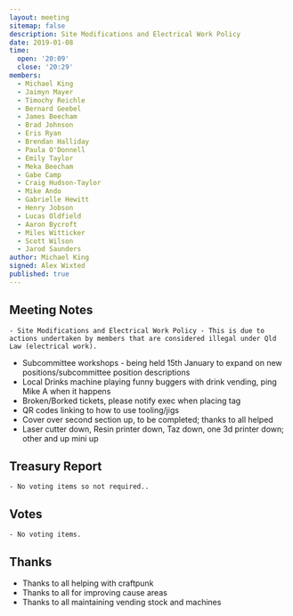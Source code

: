 ```yaml
---
layout: meeting
sitemap: false
description: Site Modifications and Electrical Work Policy
date: 2019-01-08
time:
  open: '20:09'
  close: '20:29'
members:
  - Michael King
  - Jaimyn Mayer
  - Timochy Reichle
  - Bernard Geebel
  - James Beecham
  - Brad Johnson
  - Eris Ryan
  - Brendan Halliday
  - Paula O'Donnell
  - Emily Taylor
  - Meka Beecham
  - Gabe Camp
  - Craig Hudson-Taylor
  - Mike Ando
  - Gabrielle Hewitt
  - Henry Jobson
  - Lucas Oldfield
  - Aaron Bycroft
  - Miles Witticker
  - Scott Wilson
  - Jarod Saunders
author: Michael King
signed: Alex Wixted
published: true
---
```


## Meeting Notes
	- Site Modifications and Electrical Work Policy - This is due to actions undertaken by members that are considered illegal under Qld Law (electrical work).
  - Subcommittee workshops - being held 15th January to expand on new positions/subcommittee position descriptions
  - Local Drinks machine playing funny buggers with drink vending, ping Mike A when it happens
  - Broken/Borked tickets, please notify exec when placing tag
  - QR codes linking to how to use tooling/jigs
  - Cover over second section up, to be completed; thanks to all helped
  - Laser cutter down, Resin printer down, Taz down, one 3d printer down; other and up mini up

## Treasury Report
 	- No voting items so not required..

## Votes
	- No voting items.

## Thanks
  - Thanks to all helping with craftpunk
  - Thanks to all for improving cause areas
  - Thanks to all maintaining vending stock and machines
